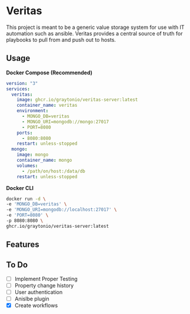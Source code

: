 # Veritas

This project is meant to be a generic value storage system for use with IT automation such as ansible. Veritas provides a central source of truth for playbooks to pull from and push out to hosts.

## Usage

**Docker Compose (Recommended)**

```yaml
version: "3"
services:
  veritas:
    image: ghcr.io/graytonio/veritas-server:latest
    container_name: veritas
    environment:
      - MONGO_DB=veritas
      - MONGO_URI=mongodb://mongo:27017
      - PORT=8080
    ports:
      - 8080:8080
    restart: unless-stopped
  mongo:
    image: mongo
    container_name: mongo
    volumes:
      - /path/on/host:/data/db
    restart: unless-stopped
```

**Docker CLI**

```bash
docker run -d \
-e 'MONGO_DB=veritas' \
-e 'MONGO_URI=mongodb://localhost:27017' \
-e 'PORT=8080' \
-p 8080:8080 \
ghcr.io/graytonio/veritas-server:latest
```

## Features

## To Do

- [ ] Implement Proper Testing
- [ ] Property change history
- [ ] User authentication
- [ ] Anislbe plugin
- [x] Create workflows
